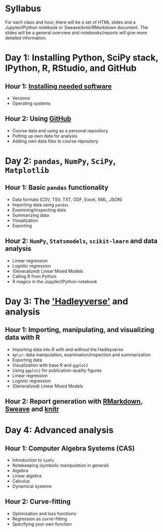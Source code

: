 # Syllabus
For each class and hour, there will be a set of HTML  slides and a Jupyter/IPython notebook or Sweave/knitr/RMarkdown document. The slides will be a general overview and notebooks/reports will give more detailed information.  

# Day 1:  Installing Python, SciPy stack, IPython, R, RStudio, and GitHub
## Hour 1: [Installing needed software](https://github.com/IRCS-analysis-mini-courses/reproducible-research/tree/master/Day-1)
- Versions  
- Operating systems  

## Hour 2: Using [GitHub](https://github.com/)
- Course data and using as a personal repository  
- Putting up own data for analysis  
- Adding own data files to course repository  

# Day 2: `pandas`, `NumPy`, `SciPy`, `Matplotlib`

## Hour 1: Basic `pandas` functionality
- Data formats (CSV, TSV, TXT, ODF, Excel, XML, JSON)  
- Importing data using `pandas`  
- Examining/inspecting data  
- Summarizing data  
- Visualization  
- Exporting  

## Hour 2: `NumPy`, `Statsmodels`, `scikit-learn` and data analysis
- Linear regression  
- Logistic regression  
- (Generalized) Linear Mixed Models  
- Calling R from Python  
- R magics in the Jupyter/IPython notebook


# Day 3: The ['Hadleyverse'](https://github.com/hadley?tab=repositories) and analysis

## Hour 1: Importing, manipulating, and visualizing data with R
- Importing data into R with and without the Hadleyverse  
- `dplyr`: data manipulation, examination/inspection and summarization  
- Exporting data  
- Visualization with base R and `ggplot2`  
- Using `ggplot2` for publication-quality figures  
- Linear regression  
- Logistic regression  
- (Generalized) Linear Mixed Models  

## Hour 2: Report generation with [RMarkdown](http://rmarkdown.rstudio.com/), [Sweave](http://www.statistik.lmu.de/~leisch/Sweave/) and [knitr](http://yihui.name/knitr/)

# Day 4: Advanced analysis

## Hour 1: Computer Algebra Systems (CAS)
- Introduction to `SymPy`  
- Notekeeping (symbolic manipulation in general)  
- Algebra  
- Linear algebra  
- Calculus  
- Dynamical systems
  
## Hour 2: Curve-fitting
- Optimization and loss functions
- Regression as curve-fitting
- Specifying your own function
